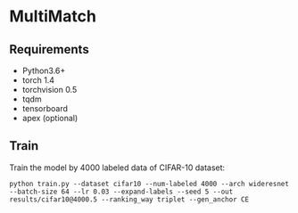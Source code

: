 # MultiMatch

## Requirements

- Python3.6+
- torch 1.4
- torchvision 0.5
- tqdm
- tensorboard
- apex (optional)

## Train
Train the model by 4000 labeled data of CIFAR-10 dataset:  

`python train.py --dataset cifar10 --num-labeled 4000 --arch wideresnet --batch-size 64 --lr 0.03 --expand-labels --seed 5 --out results/cifar10@4000.5 --ranking_way triplet --gen_anchor CE`
